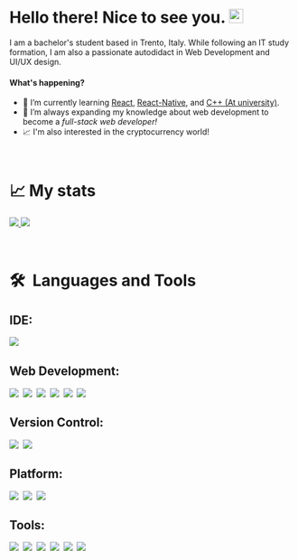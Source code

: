 # Hello there! Nice to see you. <img src="https://media.giphy.com/media/hvRJCLFzcasrR4ia7z/giphy.gif" width="25px">

<p>I am a bachelor's student based in Trento, Italy. While following an IT study formation, I am also a passionate autodidact in Web Development and UI/UX design.</p>

#### What's happening?

- 🌱 I’m currently learning [React](https://github.com/Gr3it/portfolio), [React-Native](https://github.com/Gr3it/Color-Screentest), and [C++ (At university)](https://github.com/Gr3it/Exercise).
- 🔭 I’m always expanding my knowledge about web development to become a <em>full-stack web developer!</em>
- 📈 I'm also interested in the cryptocurrency world!

<br>
    
# 📈 My stats
<a href="https://github.com/Gr3it?tab=repositories&q=&type=public">
  <img src="https://github-readme-stats.vercel.app/api?username=Gr3it&show_icons=true&theme=default"/>
</a>

<a href="https://github.com/Gr3it?tab=repositories&q=&type=public" align="top">
  <img src="https://github-readme-stats.vercel.app/api/top-langs/?username=Gr3it&layout=compact&theme=default"  align="top"/>
</a>

<br>
<br>
<br>

# 🛠️&nbsp;&nbsp;Languages&nbsp;and&nbsp;Tools</br>

<h2>IDE:</h2> 
<a href="https://github.com/topics/visual-studio-code"><img src="https://img.shields.io/badge/VS_Code-0078D4?style=for-the-badge&logo=visual%20studio%20code&logoColor=white"/></a>&nbsp;

</br>
<h2>Web Development:</h2> 
<a href="https://github.com/topics/html5"><img src="https://img.shields.io/badge/HTML5-E34F26?style=for-the-badge&logo=html5&logoColor=white"/></a>&nbsp;
<a href="https://github.com/topics/css3"><img src="https://img.shields.io/badge/CSS3-1572B6?style=for-the-badge&logo=css3&logoColor=white"/></a>&nbsp;
<a href="https://github.com/topics/javascript"><img src="https://img.shields.io/badge/JavaScript-F7DF1E?style=for-the-badge&logo=javascript&logoColor=white"/></a>&nbsp;
<a href="https://github.com/topics/react"><img src="https://img.shields.io/badge/-React-61DAFB?style=for-the-badge&logo=react&logoColor=white"/></a>&nbsp;
<a href="https://github.com/topics/react-native"><img src="https://img.shields.io/badge/-React%20Native-61DAFB?style=for-the-badge&logo=react&logoColor=white"/></a>&nbsp;
<a href="https://github.com/topics/react-router"><img src="https://img.shields.io/badge/-React%20Router-CA4245?style=for-the-badge&logo=react-router&logoColor=white"/></a>&nbsp;
</br>
<h2>Version Control:</h2> 
<a href="https://github.com/topics/git"><img src="https://img.shields.io/badge/Git-F05032?style=for-the-badge&logo=git&logoColor=white"/></a>&nbsp;
<a href="https://github.com/topics/github"><img src="https://img.shields.io/badge/GitHub-181717?style=for-the-badge&logo=github&logoColor=white"/></a>&nbsp;
</br>
<h2>Platform:</h2>
<a href="https://github.com/topics/node"><img src="https://img.shields.io/badge/Node.js-339933?style=for-the-badge&logo=nodedotjs&logoColor=white"/></a>&nbsp;
<a href="https://github.com/topics/npm"><img src="https://img.shields.io/badge/Npm-CB3837?style=for-the-badge&logo=npm&logoColor=white"/></a>&nbsp;
<a href="https://github.com/topics/netlify"><img src="https://shields.io/badge/Netlify-00C7B7?style=for-the-badge&logo=netlify&logoColor=white"/></a>&nbsp;
</br>
<h2>Tools:</h2>
<a href="https://github.com/topics/notion"><img src="https://shields.io/badge/Notion-000000?style=for-the-badge&logo=notion&logoColor=white"/></a>&nbsp;
<a href="https://github.com/topics/framer"><img src="https://shields.io/badge/Framer-0055FF?style=for-the-badge&logo=framer&logoColor=white"/></a>&nbsp;
<a href="https://github.com/topics/figma"><img src="https://shields.io/badge/Figma-F24E1E?style=for-the-badge&logo=figma&logoColor=white"/></a>&nbsp;
<a href="https://github.com/topics/adobe-XD"><img src="https://shields.io/badge/Adobe%20XD-FF61F6?style=for-the-badge&logo=adobe-xd&logoColor=white"/></a>&nbsp;
<a href="https://github.com/topics/illustrator"><img src="https://shields.io/badge/Adobe%20Illustrator-FF9A00?style=for-the-badge&logo=adobe-illustrator&logoColor=white"/></a>&nbsp;
<a href="https://github.com/topics/photoshop"><img src="https://shields.io/badge/Adobe%20Photoshop-31A8FF?style=for-the-badge&logo=adobe-photoshop&logoColor=white"/></a>&nbsp;
